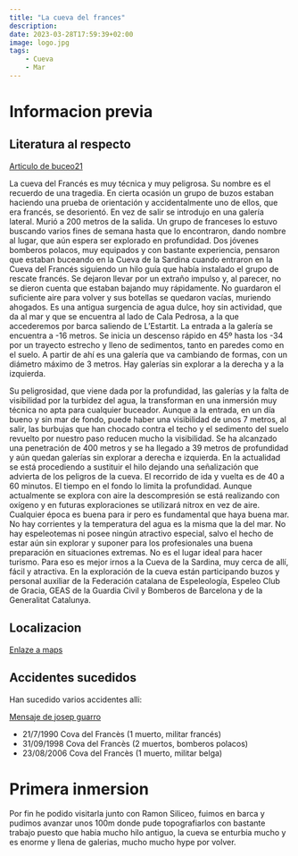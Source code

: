 ```yaml
---
title: "La cueva del frances"
description: 
date: 2023-03-28T17:59:39+02:00
image: logo.jpg
tags:
    - Cueva
    - Mar
---
```



# Informacion previa

## Literatura al respecto
[Articulo de buceo21](http://www.buceo21.com/REPORTAJES/buceo_tecnico/cueva_frances.htm)

La cueva del Francés es muy técnica y muy peligrosa. Su nombre es el recuerdo de una tragedia. En cierta ocasión un grupo de buzos estaban haciendo una prueba de orientación y accidentalmente uno de ellos, que era francés, se desorientó. En vez de salir se introdujo en una galería lateral. Murió a 200 metros de la salida. Un grupo de franceses lo estuvo buscando varios fines de semana hasta que lo encontraron, dando nombre al lugar, que aún espera ser explorado en profundidad.
Dos jóvenes bomberos polacos, muy equipados y con bastante experiencia, pensaron que estaban buceando en la Cueva de la Sardina cuando entraron en la Cueva del Francés siguiendo un hilo guía que había instalado el grupo de rescate francés. Se dejaron llevar por un extraño impulso y, al parecer, no se dieron cuenta que estaban bajando muy rápidamente. No guardaron el suficiente aire para volver y sus botellas se quedaron vacías, muriendo ahogados.
Es una antigua surgencia de agua dulce, hoy sin actividad, que da al mar y que se encuentra al lado de Cala Pedrosa, a la que accederemos por barca saliendo de L’Estartit. La entrada a la galería se encuentra a -16 metros. Se inicia un descenso rápido en 45º hasta los -34 por un trayecto estrecho y lleno de sedimentos, tanto en paredes como en el suelo. A partir de ahí es una galería que va cambiando de formas, con un diámetro máximo de 3 metros. Hay galerías sin explorar a la derecha y a la izquierda.

Su peligrosidad, que viene dada por la profundidad, las galerías y la falta de visibilidad por la turbidez del agua, la transforman en una inmersión muy técnica no apta para cualquier buceador. Aunque a la entrada, en un día bueno y sin mar de fondo, puede haber una visibilidad de unos 7 metros, al salir, las burbujas que han chocado contra el techo y el sedimento del suelo revuelto por nuestro paso reducen mucho la visibilidad. Se ha alcanzado una penetración de 400 metros y se ha llegado a 39 metros de profundidad y aún quedan galerías sin explorar a derecha e izquierda. En la actualidad se está procediendo a sustituir el hilo dejando una señalización que advierta de los peligros de la cueva. El recorrido de ida y vuelta es de 40 a 60 minutos. El tiempo en el fondo lo limita la profundidad. Aunque actualmente se explora con aire la descompresión se está realizando con oxígeno y en futuras exploraciones se utilizará nitrox en vez de aire. Cualquier época es buena para ir pero es fundamental que haya buena mar. No hay corrientes y la temperatura del agua es la misma que la del mar.
No hay espeleotemas ni posee ningún atractivo especial, salvo el hecho de estar aún sin explorar y suponer para los profesionales una buena preparación en situaciones extremas. No es el lugar ideal para hacer turismo. Para eso es mejor irnos a la Cueva de la Sardina, muy cerca de allí, fácil y atractiva.
En la exploración de la cueva están participando buzos y personal auxiliar de la Federación catalana de Espeleología, Espeleo Club de Gracia, GEAS de la Guardia Civil y Bomberos de Barcelona y de la Generalitat Catalunya.

## Localizacion
[Enlaze a maps](https://goo.gl/maps/YEkvp4xcXH7NrA7p7)

## Accidentes sucedidos
Han sucedido varios accidentes alli:

[Mensaje de josep guarro](https://www.forobuceo.com/phpBB3/viewtopic.php?p=335733#p335733)

* 21/7/1990 Cova del Francès (1 muerto, militar francés)
* 31/09/1998 Cova del Francès (2 muertos, bomberos polacos)
* 23/08/2006 Cova del Francès (1 muerto, militar belga)


# Primera inmersion
Por fin he podido visitarla junto con Ramon Siliceo, fuimos en barca y pudimos avanzar unos 100m donde pude topografiarlos con bastante trabajo puesto que habia mucho hilo antiguo, la cueva se enturbia mucho y es enorme y llena de galerias, mucho mucho hype por volver.

